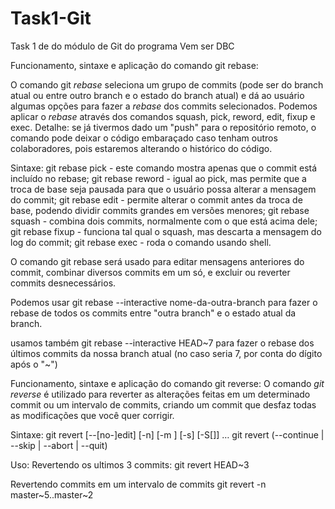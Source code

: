 # Task1-Git
Task 1 de do módulo de Git do programa Vem ser DBC

Funcionamento, sintaxe e aplicação do comando git rebase:

O comando git *rebase* seleciona um grupo de commits (pode ser do branch atual ou entre outro branch e o estado do branch atual) e dá ao usuário algumas opções para fazer a *rebase* dos commits selecionados. Podemos aplicar o *rebase* através dos comandos squash, pick, reword, edit, fixup e exec. Detalhe: se já tivermos dado um "push" para o repositório remoto, o comando pode deixar o código embaraçado caso tenham outros colaboradores, pois estaremos alterando o histórico do código.

Sintaxe: 
git rebase pick - este comando mostra apenas que o commit está incluído no rebase;
git rebase reword - igual ao pick, mas permite que a troca de base seja pausada para que o usuário possa alterar a mensagem do commit;
git rebase edit - permite alterar o commit antes da troca de base, podendo dividir commits grandes em versões menores;
git rebase squash - combina dois commits, normalmente com o que está acima dele;
git rebase fixup - funciona tal qual o squash, mas descarta a mensagem do log do commit;
git rebase exec - roda o comando usando shell.

O comando git rebase será usado para editar mensagens anteriores do commit, combinar diversos commits em um só, e excluir ou reverter commits desnecessários.

Podemos usar 
git rebase --interactive nome-da-outra-branch
para fazer o rebase de todos os commits entre "outra branch" e o estado atual da branch.

usamos também 
git rebase --interactive HEAD~7
para fazer o rebase dos últimos commits da nossa branch atual (no caso seria 7, por conta do dígito após o "~")

Funcionamento, sintaxe e aplicação do comando git reverse:
O comando *git reverse* é utilizado para reverter as alterações feitas em um determinado commit ou um intervalo de commits, criando um commit que desfaz todas as modificações que você quer corrigir.

Sintaxe:
git revert [--[no-]edit] [-n] [-m <parent-number>] [-s] [-S[<keyid>]] <commit>…​
git revert (--continue | --skip | --abort | --quit)

Uso: 
Revertendo os ultimos 3 commits:
git revert HEAD~3

Revertendo commits em um intervalo de commits
git revert -n master~5..master~2

